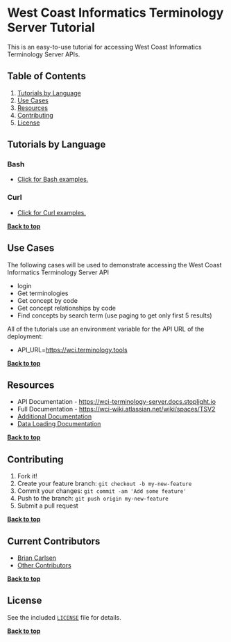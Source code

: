 # West Coast Informatics Terminology Server Tutorial

This is an easy-to-use tutorial for accessing West Coast Informatics
Terminology Server APIs.

## Table of Contents

1. [Tutorials by Language](#tutorials-by-language)
2. [Use Cases](#use-cases)
3. [Resources](#resources)
4. [Contributing](#contributing)
5. [License](#license)

## Tutorials by Language

### Bash

- [Click for Bash examples.](../master/bash-examples/ "Bash Examples")

### Curl

- [Click for Curl examples.](../master/curl-examples/ "Curl Examples")


**[Back to top](#table-of-contents)**


## Use Cases

The following cases will be used to demonstrate accessing the West Coast Informatics
Terminology Server API

- login
- Get terminologies
- Get concept by code
- Get concept relationships by code
- Find concepts by search term (use paging to get only first 5 results)

All of the tutorials use an environment variable for the API URL of the deployment:

- API_URL=https://wci.terminology.tools

**[Back to top](#table-of-contents)**


## Resources

- API Documentation - https://wci-terminology-server.docs.stoplight.io
- Full Documentation - https://wci-wiki.atlassian.net/wiki/spaces/TSV2
- [Additional Documentation](../master/doc/)
- [Data Loading Documentation](../master/load-data/)


**[Back to top](#table-of-contents)**

## Contributing

1. Fork it!
2. Create your feature branch: `git checkout -b my-new-feature`
3. Commit your changes: `git commit -am 'Add some feature'`
4. Push to the branch: `git push origin my-new-feature`
5. Submit a pull request

**[Back to top](#table-of-contents)**

## Current Contributors

- [Brian Carlsen](https://github.com/bcarlsenca)
- [Other Contributors](https://github.com/WestCoastInformatics/wci-terminology-service-in-5-minutes/graphs/contributors)

**[Back to top](#table-of-contents)**

## License

See the included [`LICENSE`](LICENSE) file for details.

**[Back to top](#table-of-contents)**

